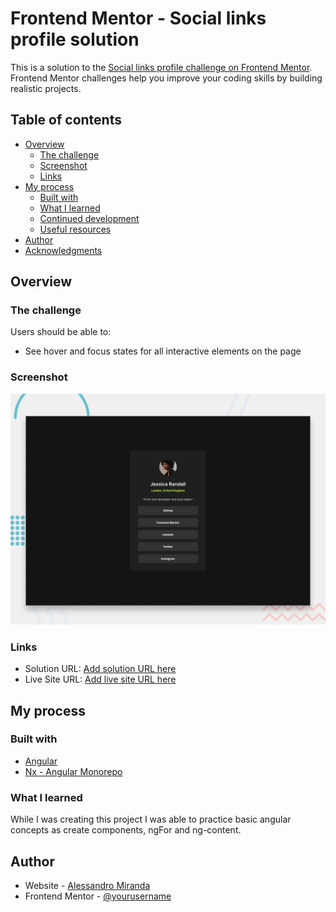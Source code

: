 # Frontend Mentor - Social links profile solution

This is a solution to the [Social links profile challenge on Frontend Mentor](https://www.frontendmentor.io/challenges/social-links-profile-UG32l9m6dQ). Frontend Mentor challenges help you improve your coding skills by building realistic projects. 

## Table of contents

- [Overview](#overview)
  - [The challenge](#the-challenge)
  - [Screenshot](#screenshot)
  - [Links](#links)
- [My process](#my-process)
  - [Built with](#built-with)
  - [What I learned](#what-i-learned)
  - [Continued development](#continued-development)
  - [Useful resources](#useful-resources)
- [Author](#author)
- [Acknowledgments](#acknowledgments)

## Overview

### The challenge

Users should be able to:

- See hover and focus states for all interactive elements on the page

### Screenshot

![](./public/preview.jpg)


### Links

- Solution URL: [Add solution URL here](https://your-solution-url.com)
- Live Site URL: [Add live site URL here](https://your-live-site-url.com)

## My process

### Built with

- [Angular](https://angular.dev/)
- [Nx - Angular Monorepo](https://nx.dev/getting-started/tutorials/angular-monorepo-tutorial)


### What I learned

While I was creating this project I was able to practice basic angular concepts as create components, ngFor and ng-content.

## Author

- Website - [Alessandro Miranda](https://alessandro-miranda.vercel.app/)
- Frontend Mentor - [@yourusername](https://www.frontendmentor.io/profile/Alessandro-Miranda)